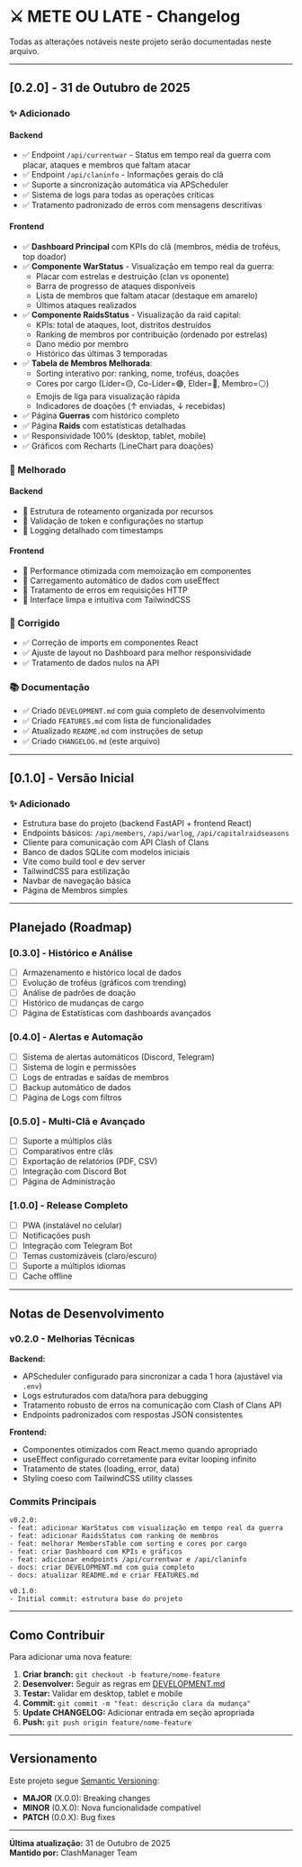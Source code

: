 # ⚔️ METE OU LATE - Changelog

Todas as alterações notáveis neste projeto serão documentadas neste arquivo.

---

## [0.2.0] - 31 de Outubro de 2025

### ✨ Adicionado

#### Backend
- ✅ Endpoint `/api/currentwar` - Status em tempo real da guerra com placar, ataques e membros que faltam atacar
- ✅ Endpoint `/api/claninfo` - Informações gerais do clã
- ✅ Suporte a sincronização automática via APScheduler
- ✅ Sistema de logs para todas as operações críticas
- ✅ Tratamento padronizado de erros com mensagens descritivas

#### Frontend
- ✅ **Dashboard Principal** com KPIs do clã (membros, média de troféus, top doador)
- ✅ **Componente WarStatus** - Visualização em tempo real da guerra:
  - Placar com estrelas e destruição (clan vs oponente)
  - Barra de progresso de ataques disponíveis
  - Lista de membros que faltam atacar (destaque em amarelo)
  - Últimos ataques realizados
- ✅ **Componente RaidsStatus** - Visualização da raid capital:
  - KPIs: total de ataques, loot, distritos destruídos
  - Ranking de membros por contribuição (ordenado por estrelas)
  - Dano médio por membro
  - Histórico das últimas 3 temporadas
- ✅ **Tabela de Membros Melhorada**:
  - Sorting interativo por: ranking, nome, troféus, doações
  - Cores por cargo (Líder=🟡, Co-Líder=🟣, Elder=🔵, Membro=⚪)
  - Emojis de liga para visualização rápida
  - Indicadores de doações (↑ enviadas, ↓ recebidas)
- ✅ Página **Guerras** com histórico completo
- ✅ Página **Raids** com estatísticas detalhadas
- ✅ Responsividade 100% (desktop, tablet, mobile)
- ✅ Gráficos com Recharts (LineChart para doações)

### 🔧 Melhorado

#### Backend
- 🔄 Estrutura de roteamento organizada por recursos
- 🔄 Validação de token e configurações no startup
- 🔄 Logging detalhado com timestamps

#### Frontend
- 🔄 Performance otimizada com memoização em componentes
- 🔄 Carregamento automático de dados com useEffect
- 🔄 Tratamento de erros em requisições HTTP
- 🔄 Interface limpa e intuitiva com TailwindCSS

### 🐛 Corrigido

- ✅ Correção de imports em componentes React
- ✅ Ajuste de layout no Dashboard para melhor responsividade
- ✅ Tratamento de dados nulos na API

### 📚 Documentação

- ✅ Criado `DEVELOPMENT.md` com guia completo de desenvolvimento
- ✅ Criado `FEATURES.md` com lista de funcionalidades
- ✅ Atualizado `README.md` com instruções de setup
- ✅ Criado `CHANGELOG.md` (este arquivo)

---

## [0.1.0] - Versão Inicial

### ✨ Adicionado

- Estrutura base do projeto (backend FastAPI + frontend React)
- Endpoints básicos: `/api/members`, `/api/warlog`, `/api/capitalraidseasons`
- Cliente para comunicação com API Clash of Clans
- Banco de dados SQLite com modelos iniciais
- Vite como build tool e dev server
- TailwindCSS para estilização
- Navbar de navegação básica
- Página de Membros simples

---

## Planejado (Roadmap)

### [0.3.0] - Histórico e Análise
- [ ] Armazenamento e histórico local de dados
- [ ] Evolução de troféus (gráficos com trending)
- [ ] Análise de padrões de doação
- [ ] Histórico de mudanças de cargo
- [ ] Página de Estatísticas com dashboards avançados

### [0.4.0] - Alertas e Automação
- [ ] Sistema de alertas automáticos (Discord, Telegram)
- [ ] Sistema de login e permissões
- [ ] Logs de entradas e saídas de membros
- [ ] Backup automático de dados
- [ ] Página de Logs com filtros

### [0.5.0] - Multi-Clã e Avançado
- [ ] Suporte a múltiplos clãs
- [ ] Comparativos entre clãs
- [ ] Exportação de relatórios (PDF, CSV)
- [ ] Integração com Discord Bot
- [ ] Página de Administração

### [1.0.0] - Release Completo
- [ ] PWA (instalável no celular)
- [ ] Notificações push
- [ ] Integração com Telegram Bot
- [ ] Temas customizáveis (claro/escuro)
- [ ] Suporte a múltiplos idiomas
- [ ] Cache offline

---

## Notas de Desenvolvimento

### v0.2.0 - Melhorias Técnicas

**Backend:**
- APScheduler configurado para sincronizar a cada 1 hora (ajustável via `.env`)
- Logs estruturados com data/hora para debugging
- Tratamento robusto de erros na comunicação com Clash of Clans API
- Endpoints padronizados com respostas JSON consistentes

**Frontend:**
- Componentes otimizados com React.memo quando apropriado
- useEffect configurado corretamente para evitar looping infinito
- Tratamento de states (loading, error, data)
- Styling coeso com TailwindCSS utility classes

### Commits Principais

```
v0.2.0:
- feat: adicionar WarStatus com visualização em tempo real da guerra
- feat: adicionar RaidsStatus com ranking de membros
- feat: melhorar MembersTable com sorting e cores por cargo
- feat: criar Dashboard com KPIs e gráficos
- feat: adicionar endpoints /api/currentwar e /api/claninfo
- docs: criar DEVELOPMENT.md com guia completo
- docs: atualizar README.md e criar FEATURES.md

v0.1.0:
- Initial commit: estrutura base do projeto
```

---

## Como Contribuir

Para adicionar uma nova feature:

1. **Criar branch:** `git checkout -b feature/nome-feature`
2. **Desenvolver:** Seguir as regras em [DEVELOPMENT.md](DEVELOPMENT.md)
3. **Testar:** Validar em desktop, tablet e mobile
4. **Commit:** `git commit -m "feat: descrição clara da mudança"`
5. **Update CHANGELOG:** Adicionar entrada em seção apropriada
6. **Push:** `git push origin feature/nome-feature`

---

## Versionamento

Este projeto segue [Semantic Versioning](https://semver.org/):

- **MAJOR** (X.0.0): Breaking changes
- **MINOR** (0.X.0): Nova funcionalidade compatível
- **PATCH** (0.0.X): Bug fixes

---

**Última atualização:** 31 de Outubro de 2025  
**Mantido por:** ClashManager Team
